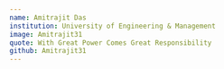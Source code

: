 ```yaml
---
name: Amitrajit Das
institution: University of Engineering & Management
image: Amitrajit31
quote: With Great Power Comes Great Responsibility
github: Amitrajit31
---
```


